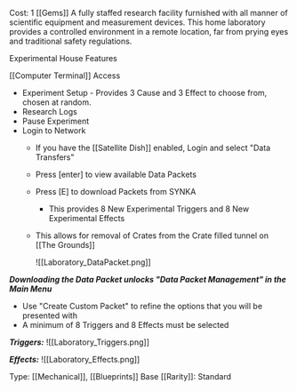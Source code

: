 Cost: 1 [[Gems]]
A fully staffed research facility furnished with all manner of scientific equipment and measurement devices. This home laboratory provides a controlled environment in a remote location, far from prying eyes and traditional safety regulations.

Experimental House Features

[[Computer Terminal]] Access
- Experiment Setup - Provides 3 Cause and 3 Effect to choose from, chosen at random.
- Research Logs
- Pause Experiment
- Login to Network
	- If you have the [[Satellite Dish]] enabled, Login and select "Data Transfers"
	- Press [enter] to view available Data Packets
	- Press [E] to download Packets from SYNKA
		- This provides 8 New Experimental Triggers and 8 New Experimental Effects
	- This allows for removal of Crates from the Crate filled tunnel on [[The Grounds]]
	  
	  ![[Laboratory_DataPacket.png]]

__*Downloading the Data Packet unlocks "Data Packet Management" in the Main Menu*__
- Use "Create Custom Packet" to refine the options that you will be presented with
- A minimum of 8 Triggers and 8 Effects must be selected

__*Triggers:*__
 ![[Laboratory_Triggers.png]]

 __*Effects:*__
 ![[Laboratory_Effects.png]]

Type: [[Mechanical]], [[Blueprints]]
Base [[Rarity]]: Standard